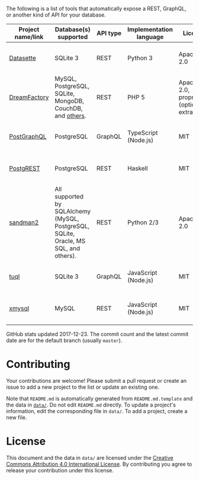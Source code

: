 The following is a list of tools that automatically expose a REST, GraphQL, or another kind of API for your database.

|                          Project name/link                           |                                       Database(s) supported                                       | API type | Implementation language |                  License                  |                      GitHub stats                       |   Notes    |
|----------------------------------------------------------------------|---------------------------------------------------------------------------------------------------|----------|-------------------------|-------------------------------------------|---------------------------------------------------------|------------|
| [Datasette](https://github.com/simonw/datasette)                     | SQLite 3                                                                                          | REST     | Python 3                | Apache 2.0                                | 1092&nbsp;★; 253&nbsp;commits, latest&nbsp;2017-12-15   | Read-only. |
| [DreamFactory](https://github.com/dreamfactorysoftware/dreamfactory) | MySQL, PostgreSQL, SQLite, MongoDB, CouchDB, and [others](https://www.dreamfactory.com/products). | REST     | PHP 5                   | Apache 2.0, proprietary (optional extras) | 725&nbsp;★; 760&nbsp;commits, latest&nbsp;2017-11-16    |            |
| [PostGraphQL](https://github.com/postgraphql/postgraphql)            | PostgreSQL                                                                                        | GraphQL  | TypeScript (Node.js)    | MIT                                       | 4504&nbsp;★; 665&nbsp;commits, latest&nbsp;2017-12-19   |            |
| [PostgREST](https://github.com/begriffs/postgrest)                   | PostgreSQL                                                                                        | REST     | Haskell                 | MIT                                       | 10067&nbsp;★; 1351&nbsp;commits, latest&nbsp;2017-12-12 |            |
| [sandman2](https://github.com/jeffknupp/sandman2)                    | All supported by SQLAlchemy (MySQL, PostgreSQL, SQLite, Oracle, MS SQL, and others).              | REST     | Python 2/3              | Apache 2.0                                | 644&nbsp;★; 129&nbsp;commits, latest&nbsp;2017-03-06    |            |
| [tuql](https://github.com/bradleyboy/tuql)                           | SQLite 3                                                                                          | GraphQL  | JavaScript (Node.js)    | MIT                                       | 175&nbsp;★; 34&nbsp;commits, latest&nbsp;2017-11-22     | Read-only. |
| [xmysql](https://github.com/o1lab/xmysql)                            | MySQL                                                                                             | REST     | JavaScript (Node.js)    | MIT                                       | 1672&nbsp;★; 205&nbsp;commits, latest&nbsp;2017-12-07   |            |


GitHub stats updated 2017-12-23. The commit count and the latest commit date are for the default branch (usually `master`).

# Contributing

Your contributions are welcome! Please submit a pull request or create an issue to add a new project to the list or update an existing one.

Note that `README.md` is automatically generated from `README.md.template` and the data in [`data/`](./data/). Do not edit `README.md` directly. To update a project's information, edit the corresponding file in `data/`. To add a project, create a new file.

# License

This document and the data in `data/` are licensed under the [Creative Commons Attribution 4.0 International License](http://creativecommons.org/licenses/by/4.0/). By contributing you agree to release your contribution under this license.
